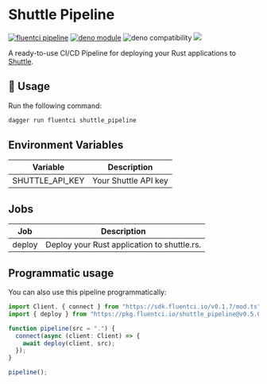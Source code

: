 # Shuttle Pipeline

[![fluentci pipeline](https://img.shields.io/badge/dynamic/json?label=pkg.fluentci.io&labelColor=%23000&color=%23460cf1&url=https%3A%2F%2Fapi.fluentci.io%2Fv1%2Fpipeline%2Fshuttle_pipeline&query=%24.version)](https://pkg.fluentci.io/shuttle_pipeline)
[![deno module](https://shield.deno.dev/x/shuttle_pipeline)](https://deno.land/x/shuttle_pipeline)
![deno compatibility](https://shield.deno.dev/deno/^1.34)
[![](https://img.shields.io/codecov/c/gh/fluent-ci-templates/shuttle-pipeline)](https://codecov.io/gh/fluent-ci-templates/shuttle-pipeline)

A ready-to-use CI/CD Pipeline for deploying your Rust applications to [Shuttle](https://shuttle.rs/).

## 🚀 Usage

Run the following command:

```bash
dagger run fluentci shuttle_pipeline
```

## Environment Variables

| Variable        | Description                      |
|-----------------|----------------------------------|
| SHUTTLE_API_KEY | Your Shuttle API key             |

## Jobs

| Job     | Description                                 |
|---------|---------------------------------------------|
| deploy  | Deploy your Rust application to shuttle.rs. |

## Programmatic usage

You can also use this pipeline programmatically:

```typescript
import Client, { connect } from "https://sdk.fluentci.io/v0.1.7/mod.ts";
import { deploy } from "https://pkg.fluentci.io/shuttle_pipeline@v0.5.0/mod.ts";

function pipeline(src = ".") {
  connect(async (client: Client) => {
    await deploy(client, src);
  });
}

pipeline();

```